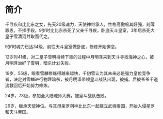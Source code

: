 # 简介

千寻疾和比比东之女，先天20级魂力，天使神继承人，性格高傲极其好强，刻薄寡恩，不择手段，9岁时比比东杀死了父亲千寻疾，卧底天斗皇室，3年后杀死大皇子雪清河并取而代之。

9岁时魂力已达34级，前往天斗皇室做卧底，修炼开始懈怠。

12岁时41级，对二皇子雪明持续下毒的过程中月明泽来到天斗寻找海神之心，被月明泽治好了雪明，暗杀计划失败。

19岁，55级，眼看雪麟修炼得越来越快，千仞雪认为其未来必是强力皇位竞争者，决定对雪麟进行物理暗杀，被月明泽带领皇斗战队出现，被捕。后被爷爷千道流救回后开始努力修炼。

24岁，73级，参加全大陆魂师大赛，被皇斗战队击败。

29岁，继承天使神位。与其母亲罗刹神比比东一起建立武魂帝国，开始入侵星罗和天斗帝国。